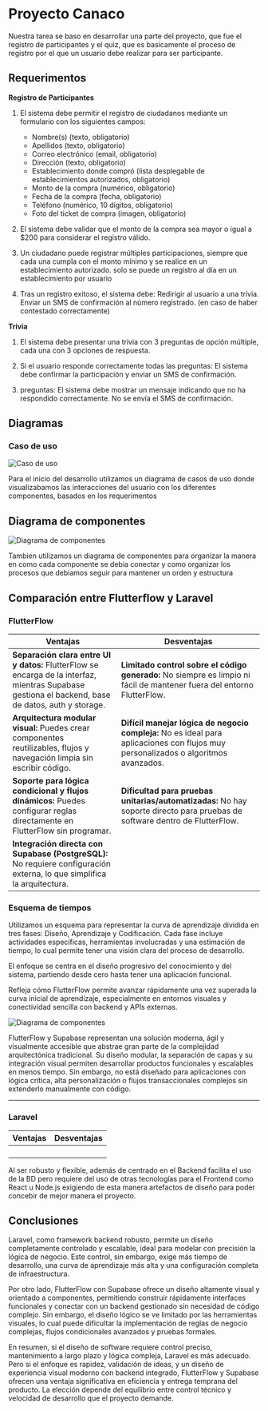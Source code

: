 # Proyecto Canaco

Nuestra tarea se baso en desarrollar una parte del proyecto, que fue el registro de participantes y el quiz, que es basicamente el proceso de registro por el que un usuario debe realizar para ser participante.

## Requerimentos

**Registro de Participantes**

1. El sistema debe permitir el registro de ciudadanos mediante un formulario con los siguientes campos:

     * Nombre(s) (texto, obligatorio)
     * Apellidos (texto, obligatorio)
     * Correo electrónico (email, obligatorio)
     * Dirección (texto, obligatorio)
     * Establecimiento donde compró (lista desplegable de establecimientos autorizados, obligatorio)
     * Monto de la compra (numérico, obligatorio)
     * Fecha de la compra (fecha, obligatorio)
     * Teléfono (numérico, 10 dígitos, obligatorio)
     * Foto del ticket de compra (imagen, obligatorio)

2. El sistema debe validar que el monto de la compra sea mayor o igual a $200 para considerar el registro válido.

3. Un ciudadano puede registrar múltiples participaciones, siempre que cada una cumpla con el monto mínimo y se realice en un establecimiento autorizado.
solo se puede un registro al día en un establecimiento por usuario

4. Tras un registro exitoso, el sistema debe:
Redirigir al usuario a una trivia.
Enviar un SMS de confirmación al número registrado. (en caso de haber contestado correctamente)

**Trivia**

1. El sistema debe presentar una trivia con 3 preguntas de opción múltiple, cada una con 3 opciones de respuesta.

2. Si el usuario responde correctamente todas las preguntas:
El sistema debe confirmar la participación y enviar un SMS de confirmación.

3. preguntas:
El sistema debe mostrar un mensaje indicando que no ha respondido correctamente.
No se envía el SMS de confirmación.

## Diagramas

### Caso de uso

![Caso de uso](/Diagramas/CasoDeUso.png)

Para el inicio del desarrollo utilizamos un diagrama de casos de uso donde visualizabamos las interacciones del usuario con los diferentes componentes, basados en los requerimentos

## Diagrama de componentes

![Diagrama de componentes](/Diagramas/TiemposFlutterflow.png)

Tambien utilizamos un diagrama de componentes para organizar la manera en como cada componente se debia conectar y como organizar los procesos que debiamos seguir para mantener un orden y estructura

## Comparación entre Flutterflow y Laravel

### FlutterFlow

| Ventajas                                                                                                                                              | Desventajas                                                                                                                          |
|-------------------------------------------------------------------------------------------------------------------------------------------------------|--------------------------------------------------------------------------------------------------------------------------------------|
| **Separación clara entre UI y datos:** FlutterFlow se  encarga de la interfaz, mientras Supabase gestiona  el backend, base de datos, auth y storage. | **Limitado control sobre el código generado:** No siempre es  limpio ni fácil de mantener fuera del entorno FlutterFlow.             |
| **Arquitectura modular visual:** Puedes crear componentes  reutilizables, flujos y navegación limpia sin escribir código.                             | **Difícil manejar lógica de negocio compleja:** No es ideal para  aplicaciones con flujos muy personalizados o algoritmos avanzados. |
| **Soporte para lógica condicional y flujos dinámicos:**  Puedes configurar reglas directamente en FlutterFlow sin programar.                          | **Dificultad para pruebas unitarias/automatizadas:** No hay soporte  directo para pruebas de software dentro de FlutterFlow.         |
| **Integración directa con Supabase (PostgreSQL):** No requiere  configuración externa, lo que simplifica la arquitectura.                             |                                                                                                                                      |

### **Esquema de tiempos**

Utilizamos un esquema para representar la curva de aprendizaje dividida en tres fases: Diseño, Aprendizaje y Codificación. Cada fase incluye actividades específicas, herramientas involucradas y una estimación de tiempo, lo cual permite tener una visión clara del proceso de desarrollo.

El enfoque se centra en el diseño progresivo del conocimiento y del sistema, partiendo desde cero hasta tener una aplicación funcional.

Refleja cómo FlutterFlow permite avanzar rápidamente una vez superada la curva inicial de aprendizaje, especialmente en entornos visuales y conectividad sencilla con backend y APIs externas.

![Diagrama de componentes](/Diagramas/TiemposFlutterflow.png)

FlutterFlow y Supabase representan una solución moderna, ágil y visualmente accesible que abstrae gran parte de la complejidad arquitectónica tradicional. Su diseño modular, la separación de capas y su integración visual permiten desarrollar productos funcionales y escalables en menos tiempo. Sin embargo, no está diseñado para aplicaciones con lógica crítica, alta personalización o flujos transaccionales complejos sin extenderlo manualmente con código.

---

### Laravel

| Ventajas | Desventajas |
|----------|-------------|
|          |             |
|          |             |
|          |             |
|          |             |

Al ser robusto y flexible, además de centrado en el Backend facilita el uso de la BD pero requiere del uso de otras tecnologías  para el Frontend como React u Node.js exigiendo de esta manera artefactos de diseño para poder concebir de mejor manera el proyecto.

## Conclusiones

Laravel, como framework backend robusto, permite un diseño completamente controlado y escalable, ideal para modelar con precisión la lógica de negocio. Este control, sin embargo, exige más tiempo de desarrollo, una curva de aprendizaje más alta y una configuración completa de infraestructura.

Por otro lado, FlutterFlow con Supabase ofrece un diseño altamente visual y orientado a componentes, permitiendo construir rápidamente interfaces funcionales y conectar con un backend gestionado sin necesidad de código complejo. Sin embargo, el diseño lógico se ve limitado por las herramientas visuales, lo cual puede dificultar la implementación de reglas de negocio complejas, flujos condicionales avanzados y pruebas formales.

En resumen, si el diseño de software requiere control preciso, mantenimiento a largo plazo y lógica compleja, Laravel es más adecuado. Pero si el enfoque es rapidez, validación de ideas, y un diseño de experiencia visual moderno con backend integrado, FlutterFlow y Supabase ofrecen una ventaja significativa en eficiencia y entrega temprana del producto. La elección depende del equilibrio entre control técnico y velocidad de desarrollo que el proyecto demande.
